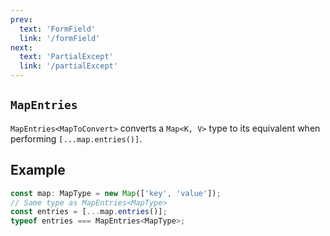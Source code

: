 ```yaml
---
prev: 
  text: 'FormField'
  link: '/formField'
next:
  text: 'PartialExcept'
  link: '/partialExcept'
---
```


## `MapEntries`

`MapEntries<MapToConvert>` converts a `Map<K, V>` type to its equivalent when performing `[...map.entries()]`.

## Example

```typescript
const map: MapType = new Map(['key', 'value']);
// Same type as MapEntries<MapType>
const entries = [...map.entries()];
typeof entries === MapEntries<MapType>;
```
